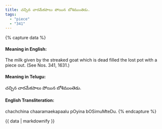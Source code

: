 ```yaml
---
title: చచ్చిన చారమేకపాలు పోయిన బోశిముంతెడు.
tags:
  - "piece"
  - "341"
---
```


{% capture data %}
#### Meaning in English:
The milk given by the streaked goat which is dead filled the lost pot with a piece out.
(See Nos. 341, 1631.)

#### Meaning in Telugu:
చచ్చిన చారమేకపాలు పోయిన బోశిముంతెడు.

#### English Transliteration:
chachchina chaaramaekapaalu pOyina bOSimuMteDu.
{% endcapture %}

{{ data | markdownify }}

